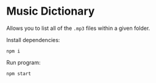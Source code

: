 # Music Dictionary

Allows you to list all of the `.mp3` files within a given folder.

Install dependencies:

    npm i

Run program: 

    npm start
